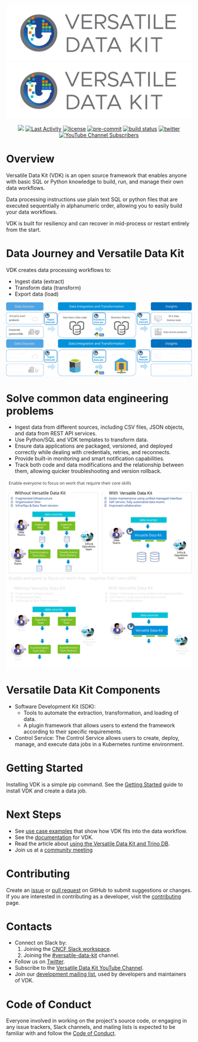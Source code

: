 ![Versatile Data Kit](./support/images/versatile-data-kit.svg#gh-light-mode-only)
![Versatile Data Kit](./support/images/versatile-data-kit.svg#gh-dark-mode-only)

<p align="center">
    <a href="https://github.com/vmware/versatile-data-kit/pulse" alt="Activity">
        <img src="https://img.shields.io/github/commit-activity/m/vmware/versatile-data-kit" /></a>
    <a href="https://github.com/vmware/versatile-data-kit/contributors" alt="Last Activity">
        <img src="https://img.shields.io/github/last-commit/vmware/versatile-data-kit" alt="Last Activity"></a>
    <a href="https://github.com/vmware/versatile-data-kit/blob/main/LICENSE" alt="License">
        <img src="https://img.shields.io/github/license/vmware/versatile-data-kit" alt="license"></a>
    <a href="https://github.com/pre-commit/pre-commit">
        <img src="https://img.shields.io/badge/pre--commit-enabled-brightgreen?logo=pre-commit&logoColor=white" alt="pre-commit"></a>
    <a href="https://github.com/vmware/versatile-data-kit">
        <img src="https://gitlab.com/vmware-analytics/versatile-data-kit/badges/main/pipeline.svg" alt="build status"></a>
    <a href="https://twitter.com/intent/tweet?text=Wow: @VDKProject">
        <img src="https://img.shields.io/twitter/url?style=social&url=https%3A%2F%2Ftwitter.com%2FVDKProject" alt="twitter"/></a>
     <a href="https://www.youtube.com/channel/UCasf2Q7X8nF7S4VEmcTHJ0Q">
        <img alt="YouTube Channel Subscribers" src="https://img.shields.io/youtube/channel/subscribers/UCasf2Q7X8nF7S4VEmcTHJ0Q?style=social"></a>

<!-- TODO: code coverage -->
</p>


# Overview
Versatile Data Kit (VDK) is an open source framework that enables anyone with basic SQL or Python knowledge to build, run, and manage their own data workflows.

Data processing instructions use plain text SQL or python files that are executed sequentially in alphanumeric order, allowing you to easily build your data workflows.

VDK is built for resiliency and can recover in mid-process or restart entirely from the start.


# Data Journey and Versatile Data Kit
VDK creates data processing workflows to:
- Ingest data (extract)
- Transform data (transform)
- Export data (load)


![Data Journey](./support/images/versatile-data-kit-data-journey.svg#gh-light-mode-only)
![Data Journey](./support/images/versatile-data-kit-data-journey-dark-mode.svg#gh-dark-mode-only)


# Solve common data engineering problems
- Ingest data from different sources, including CSV files, JSON objects, and data from REST API services.
- Use Python/SQL and VDK templates to transform data.
- Ensure data applications are packaged, versioned, and deployed correctly while dealing with credentials, retries, and reconnects.
- Provide built-in monitoring and smart notification capabilities.
- Track both code and data modifications and the relationship between them, allowing quicker troubleshooting and version rollback.


![Without / With Versatile Data Kit](./support/images/versatile-data-kit-before-after-light.svg#gh-light-mode-only)
![Without / With Versatile Data Kit](./support/images/versatile-data-kit-before-after-dark.svg#gh-dark-mode-only)

# Versatile Data Kit Components
- Software Development Kit (SDK):
    - Tools to automate the extraction, transformation, and loading of data.
    - A plugin framework that allows users to extend the framework according to their specific requirements.
- Control Service: The Control Service allows users to create, deploy, manage, and execute data jobs in a Kubernetes runtime environment.

# Getting Started
Installing VDK is a simple pip command. See the [Getting Started](https://github.com/vmware/versatile-data-kit/wiki/getting-started) guide to install VDK and create a data job.

# Next Steps
- See [use case examples](https://github.com/vmware/versatile-data-kit/wiki/Examples) that show how VDK fits into the data workflow.
- See the [documentation](https://github.com/vmware/versatile-data-kit/wiki/Introduction) for VDK.
- Read the article about [using the Versatile Data Kit and Trino DB](https://towardsdatascience.com/from-raw-data-to-a-cleaned-database-a-deep-dive-into-versatile-data-kit-ab5fd992a02e).
- Join us at a [community meeting](https://github.com/vmware/versatile-data-kit/wiki/Community-and-Resources)

# Contributing
Create an [issue](https://github.com/vmware/versatile-data-kit/issues) or [pull request](https://github.com/vmware/versatile-data-kit/pulls) on GitHub to submit suggestions or changes. If you are interested in contributing as a developer, visit the [contributing](https://github.com/vmware/versatile-data-kit/blob/main/CONTRIBUTING.md) page.

# Contacts
- Connect on Slack by:
    1. Joining the [CNCF Slack workspace](https://communityinviter.com/apps/cloud-native/cncf).
    2. Joining the [#versatile-data-kit](https://cloud-native.slack.com/archives/C033PSLKCPR) channel.
- Follow us on [Twitter](https://twitter.com/VDKProject).
- Subscribe to the [Versatile Data Kit YouTube Channel](https://www.youtube.com/channel/UCasf2Q7X8nF7S4VEmcTHJ0Q).
- Join our [development mailing list](mailto:join-versatiledatakit@groups.vmware.com), used by developers and maintainers of VDK.

# Code of Conduct
Everyone involved in working on the project's source code, or engaging in any issue trackers, Slack channels, and mailing lists is expected to be familiar with and follow the [Code of Conduct](https://github.com/vmware/versatile-data-kit/blob/main/CODE_OF_CONDUCT.md).
